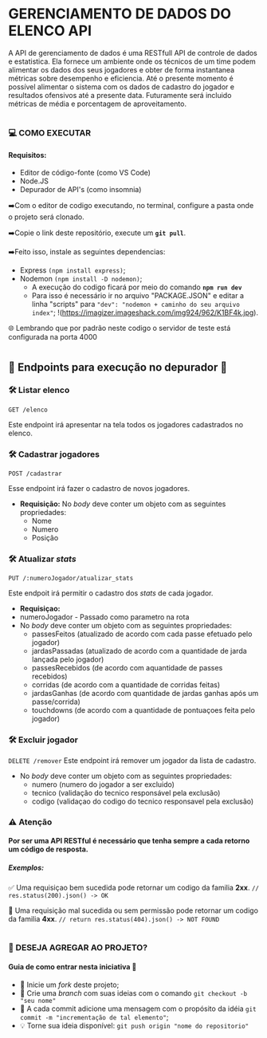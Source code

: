 # GERENCIAMENTO DE DADOS DO ELENCO API

A API de gerenciamento de dados é uma RESTfull API de controle de dados e estatistica. Ela fornece um ambiente onde os técnicos de um time podem alimentar os dados dos seus jogadores e obter de forma instantanea métricas sobre desempenho e eficiencia. Até o presente momento é possível alimentar o sistema com os dados de cadastro do jogador e resultados ofensivos até a presente data. Futuramente será incluido métricas de média e porcentagem de aproveitamento.

#

### :computer: COMO EXECUTAR
#### Requisitos:
- Editor de código-fonte (como VS Code)
- Node.JS
- Depurador de API's (como insomnia)
  
:arrow_right:Com o editor de codigo executando, no terminal, configure a pasta onde o projeto será clonado. 

:arrow_right:Copie o link deste repositório, execute um <b>`git pull`</b>.

:arrow_right:Feito isso, instale as seguintes dependencias:
- Express `(npm install express)`;
- Nodemon `(npm install -D nodemon)`;
  - A execução do codigo ficará por meio do comando <b>`npm run dev`</b>
  - Para isso é necessário ir no arquivo "PACKAGE.JSON" e editar a linha "scripts" para `"dev": "nodemon + caminho do seu arquivo index"`;
  !(https://imagizer.imageshack.com/img924/962/K1BF4k.jpg).

:globe_with_meridians: Lembrando que por padrão neste codigo o servidor de teste está configurada na porta 4000

#

## :checkered_flag: Endpoints para execução no depurador :checkered_flag:

### :hammer_and_wrench: Listar elenco
`GET /elenco`

Este endpoint irá apresentar na tela todos os jogadores cadastrados no elenco.

### :hammer_and_wrench: Cadastrar jogadores
`POST /cadastrar`

Esse endpoint irá fazer o cadastro de novos jogadores.
- **Requisição:** No _body_ deve conter um objeto com as seguintes propriedades:
    - Nome
    - Numero
    - Posição

### :hammer_and_wrench: Atualizar _stats_
`PUT /:numeroJogador/atualizar_stats`

Este endpoit irá permitir o cadastro dos _stats_ de cada jogador.
- **Requisiçao:**
- numeroJogador - Passado como parametro na rota
- No _body_ deve conter um objeto com as seguintes propriedades:
  - passesFeitos (atualizado de acordo com cada passe efetuado pelo jogador)
  - jardasPassadas (atualizado de acordo com a quantidade de jarda lançada pelo jogador)
  - passesRecebidos (de acordo com aquantidade de passes recebidos)
  - corridas (de acordo com a quantidade de corridas feitas)
  - jardasGanhas (de acordo com quantidade de jardas ganhas após um passe/corrida)
  - touchdowns (de acordo com a quantidade de pontuaçoes feita pelo jogador)

### :hammer_and_wrench: Excluir jogador
`DELETE /remover`
Este endpoint irá remover um jogador da lista de cadastro.
- No _body_ deve conter um objeto com as seguintes propriedades:
  - numero (numero do jogador a ser excluido)
  - tecnico (validação do tecnico responsável pela exclusão)
  - codigo (validaçao do codigo do tecnico responsavel pela exclusão)

 
### :warning: Atenção
#### Por ser uma API RESTful é necessário que tenha sempre a cada retorno um código de resposta. 

##### Exemplos: 

:white_check_mark: Uma requisiçao bem sucedida pode retornar um codigo da familia **2xx**.
`// res.status(200).json() -> OK`

:no_entry_sign: Uma requisição mal sucedida ou sem permissão pode retornar um codigo da familia **4xx**.
`// return res.status(404).json() -> NOT FOUND`



#

### :handshake: DESEJA AGREGAR AO PROJETO?
#### Guia de como entrar nesta iniciativa :raised_hands:
- :safety_pin: Inicie um _fork_ deste projeto;
- :herb: Crie uma _branch_ com suas ideias com o comando `git checkout -b "seu nome"`
- :envelope_with_arrow: A cada commit adicione uma mensagem com o propósito da idéia `git commit -m "incrementação de tal elemento"`;
- :bulb: Torne sua ideia disponível: `git push origin "nome do repositorio"`

